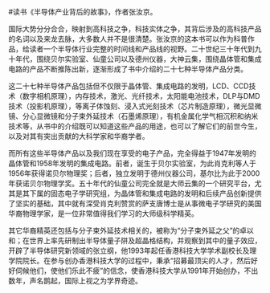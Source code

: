 \#读书《半导体产业背后的故事》，作者张汝京。

国际大势分分合合，映射到高科技之争，科技实体之争，其背后涉及的高科技产品的名词以及来龙去脉，大多数人并不是很清楚。张汝京的这本书可以作为科普作品，给读者一个半导体行业完整的时间线和产品线的视野。二十世纪三十年代到九十年代，围绕贝尔实验室、仙童公司以及德州仪器，大神云集，围绕晶体管和集成电路的产品不断推陈出新，逐渐形成了书中介绍的二十七种半导体产品分类。

这二十七种半导体产品包括但不仅限于晶体管、集成电路的发明，LCD、CCD技术（数字相机原理），内存技术，激光、光纤技术，太阳能电池技术，DLP与DMD技术（投影机原理），等离子体蚀刻、浸入式光刻技术（芯片制造原理），微光显微镜、分心显微镜和分子束外延技术（石墨烯原理），有机金属化学气相沉积和纳米技术等，从书中的介绍既可以知道这些产品的用途，也可以了解它们的前世今生，以及对其有突出贡献的大科学家和华裔学者。

而所有这些半导体产品以及我们现在享受的电子产品，完全得益于1947年发明的晶体管和1958年发明的集成电路。前者，诞生于贝尔实验室，为此肖克利等人于1956年获得诺贝尔物理奖；后者，独立发明于德州仪器公司，基尔比为此于2000年获诺贝尔物理学奖。五十年代的仙童公司完全就是大师云集的一个研究平台，尤其是其下属的固态电子学研究组，为晶体管和集成电路的发明和后续产品创新提供了坚实的基础，其中就有深受肖克利赞赏的萨支唐博士是从事微电子学研究的美国华裔物理学家，是一位非常值得我们学习的大师级科学精英。

其它华裔精英还包括与分子束外延技术相关的，被称为“分子束外延之父”的卓以和；在世界上率先研制出半导体量子阱及超晶格结构，并观察到其中的量子效应，开辟了半导体研究新领域的张立纲，他1993年起任香港科技大学学术副校长及理学院院长。在参与创办香港科技大学的过程中，秉承“招募最顶尖的人才，然后好好伺候他们，使他们乐此不疲”的信念，使香港科技大学从1991年开始创办，不出数年，声名鹊起，国际上视之为学界奇迹。
